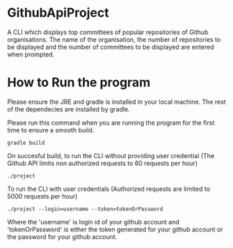 # GithubApiProject
A CLI which displays top committees of popular repositories of Github organisations. The name of the organisation, the number of repositories to be displayed and the number of committees to be displayed are entered when prompted. 

# How to Run the program
Please ensure the JRE and gradle is installed in your local machine. The rest of the dependecies are installed by gradle. 

Please run this command when you are running the program for the first time to ensure a smooth build. 
```
gradle build
```

On succesful build, to run the CLI without providing user credential (The Github API limits non authorized requests to 60 requests per hour)
```
./project
```

To run the CLI with user credentials (Authorized requests are limited to 5000 requests per hour)
```
./project --login=username --token=tokenOrPassword
```

Where the 'username' is login id of your github account and 'tokenOrPassword' is either the token generated for your github account or the password for your github account.

